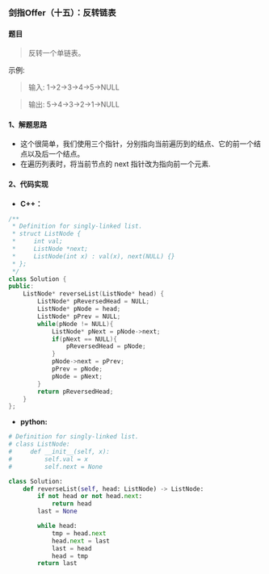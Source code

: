 ### 剑指Offer（十五）：反转链表
#### 题目
> 反转一个单链表。

示例:

> 输入: 1->2->3->4->5->NULL

> 输出: 5->4->3->2->1->NULL

#### 1、解题思路
- 这个很简单，我们使用三个指针，分别指向当前遍历到的结点、它的前一个结点以及后一个结点。
- 在遍历列表时，将当前节点的 next 指针改为指向前一个元素.

#### 2、代码实现
- **C++：**

```cpp
/**
 * Definition for singly-linked list.
 * struct ListNode {
 *     int val;
 *     ListNode *next;
 *     ListNode(int x) : val(x), next(NULL) {}
 * };
 */
class Solution {
public:
    ListNode* reverseList(ListNode* head) {
        ListNode* pReversedHead = NULL;
        ListNode* pNode = head;
        ListNode* pPrev = NULL;
        while(pNode != NULL){
            ListNode* pNext = pNode->next;
            if(pNext == NULL){
                pReversedHead = pNode;
            }
            pNode->next = pPrev;
            pPrev = pNode;
            pNode = pNext;
        }
        return pReversedHead;
    }
};
```
- **python:**

```python
# Definition for singly-linked list.
# class ListNode:
#     def __init__(self, x):
#         self.val = x
#         self.next = None

class Solution:
    def reverseList(self, head: ListNode) -> ListNode:
        if not head or not head.next:
            return head
        last = None

        while head:
            tmp = head.next
            head.next = last
            last = head
            head = tmp
        return last
```
